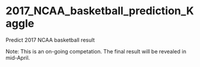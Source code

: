 # 2017_NCAA_basketball_prediction_Kaggle
Predict 2017 NCAA basketball result

Note: This is an on-going competation. The final result will be revealed in mid-April.

